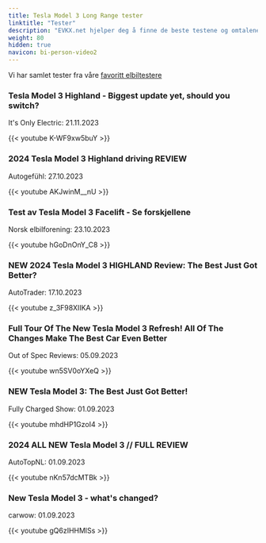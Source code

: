 ```yaml
---
title: Tesla Model 3 Long Range tester
linktitle: "Tester"
description: "EVKX.net hjelper deg å finne de beste testene og omtalene av denne modellen. "
weight: 80
hidden: true
navicon: bi-person-video2
---
```

Vi har samlet tester fra våre [favoritt elbiltestere](../../../../../guides/evreviewers/)

<div class="container text-center shadow p-2 pe-4 mb-5 bg-body-tertiary rounded border">
<h3>Tesla Model 3 Highland - Biggest update yet, should you switch?</h3>
<p>It's Only Electric: 21.11.2023</p>

{{< youtube K-WF9xw5buY >}}

</div>
<div class="container text-center shadow p-2 pe-4 mb-5 bg-body-tertiary rounded border">
<h3>2024 Tesla Model 3 Highland driving REVIEW</h3>
<p>Autogefühl: 27.10.2023</p>

{{< youtube AKJwinM__nU >}}

</div>
<div class="container text-center shadow p-2 pe-4 mb-5 bg-body-tertiary rounded border">
<h3>Test av Tesla Model 3 Facelift - Se forskjellene</h3>
<p>Norsk elbilforening: 23.10.2023</p>

{{< youtube hGoDnOnY_C8 >}}

</div>
<div class="container text-center shadow p-2 pe-4 mb-5 bg-body-tertiary rounded border">
<h3>NEW 2024 Tesla Model 3 HIGHLAND Review: The Best Just Got Better?</h3>
<p>AutoTrader: 17.10.2023</p>

{{< youtube z_3F98XIIKA >}}

</div>
<div class="container text-center shadow p-2 pe-4 mb-5 bg-body-tertiary rounded border">
<h3>Full Tour Of The New Tesla Model 3 Refresh! All Of The Changes Make The Best Car Even Better</h3>
<p>Out of Spec Reviews: 05.09.2023</p>

{{< youtube wn5SV0oYXeQ >}}

</div>
<div class="container text-center shadow p-2 pe-4 mb-5 bg-body-tertiary rounded border">
<h3>NEW Tesla Model 3: The Best Just Got Better!</h3>
<p>Fully Charged Show: 01.09.2023</p>

{{< youtube mhdHP1GzoI4 >}}

</div>
<div class="container text-center shadow p-2 pe-4 mb-5 bg-body-tertiary rounded border">
<h3>2024 ALL NEW Tesla Model 3 // FULL REVIEW</h3>
<p>AutoTopNL: 01.09.2023</p>

{{< youtube nKn57dcMTBk >}}

</div>
<div class="container text-center shadow p-2 pe-4 mb-5 bg-body-tertiary rounded border">
<h3>New Tesla Model 3 - what's changed?</h3>
<p>carwow: 01.09.2023</p>

{{< youtube gQ6zIHHMlSs >}}

</div>
